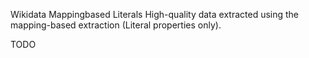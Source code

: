 Wikidata Mappingbased Literals
High-quality data extracted using the mapping-based extraction (Literal properties only).

TODO
